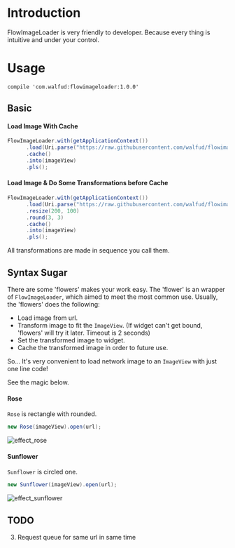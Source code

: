 # Introduction
FlowImageLoader is very friendly to developer. Because every thing is intuitive and under your control.

# Usage

```
compile 'com.walfud:flowimageloader:1.0.0'
```

## Basic

#### Load Image With Cache
```java
FlowImageLoader.with(getApplicationContext())
      .load(Uri.parse("https://raw.githubusercontent.com/walfud/flowimageloader/master/doc/rose.png"))
      .cache()
      .into(imageView)
      .pls();
```

#### Load Image & Do Some Transformations before Cache
```java
FlowImageLoader.with(getApplicationContext())
      .load(Uri.parse("https://raw.githubusercontent.com/walfud/flowimageloader/master/doc/rose.png"))
      .resize(200, 100)
      .round(3, 3)
      .cache()
      .into(imageView)
      .pls();
```
All transformations are made in sequence you call them.

## Syntax Sugar
There are some 'flowers' makes your work easy. The 'flower' is an wrapper of `FlowImageLoader`, which aimed to meet the most common use. Usually, the 'flowers' does the following:
* Load image from url.
* Transform image to fit the `ImageView`. (If widget can't get bound, 'flowers' will try it later. Timeout is 2 seconds)
* Set the transformed image to widget.
* Cache the transformed image in order to future use.

So... It's very convenient to load network image to an `ImageView` with just one line code!

See the magic below.

#### Rose
`Rose` is rectangle with rounded.
```java
new Rose(imageView).open(url);
```
![effect_rose](https://raw.githubusercontent.com/walfud/flowimageloader/master/doc/effect_rose.png)

#### Sunflower
`Sunflower` is circled one.
```java
new Sunflower(imageView).open(url);
```
![effect_sunflower](https://raw.githubusercontent.com/walfud/flowimageloader/master/doc/effect_sunflower.png)

## TODO
3. Request queue for same url in same time